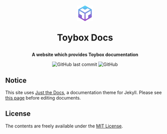 <p align="center">
    <h1 align="center">
        <img src="https://raw.githubusercontent.com/project-toybox/toybox-assets/main/images/toybox-icon.png" width="50" height="50">
        <p>Toybox Docs</p>
    </h1>
    <p align="center"><b>A website which provides Toybox documentation</b></p>
    <p align="center">
        <img alt="GitHub last commit" src="https://img.shields.io/github/last-commit/project-toybox/toybox-docs">
        <img alt="GitHub" src="https://img.shields.io/github/license/project-toybox/toybox-docs">
    </p>
</p>

## Notice
This site uses [Just the Docs](https://github.com/just-the-docs/just-the-docs), a documentation theme for Jekyll. Please see [this page](https://just-the-docs.github.io/just-the-docs) before editing documents.

## License
The contents are freely available under the [MIT License](http://opensource.org/licenses/MIT).
